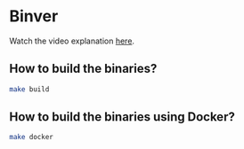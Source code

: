 # Binver

Watch the video explanation [here](https://youtu.be/7BZidOIknwE).

## How to build the binaries?

```bash
make build
```

## How to build the binaries using Docker?

```bash
make docker
```
